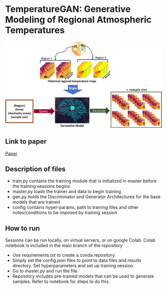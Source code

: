 # TemperatureGAN: Generative Modeling of Regional Atmospheric Temperatures


![Framework_model.png](docs_images%2FFramework_model.png)

## Link to paper
[Paper](https://arxiv.org/abs/2306.17248)

## Description of files
- train.py contains the training module that is initialized in master before the  training sessions begins
- master.py loads the trainer and data to begin training
- gan.py holds the Discriminator and Generator Architectures for the base models that are trained
- config contains hyper-params, path to training files and other notes/conditions to be imposed by training session

## How to run
Sessions can be run locally, on virtual servers, or on google Colab. Colab notebook is included in the main branch of the repository
- Use requirements.txt to create a conda repository.
- Simply set the config.json files to point to data files and results directory. Set hyperparameters and set up training session.
- Go to master.py and run the file.
- Repository includes pre-trained models that can be used to generate samples. Refer to notebook for steps to do this.
